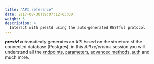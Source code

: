 ```yaml
---
title: "API reference"
date: 2017-08-30T19:07:12-03:00
weight: 3
description: >
  Interact with prestd using the auto-generated RESTful protocol
---
```


_**prestd**_ automatically generates an API based on the structure of the connected database (Postgres), in this _API reference_ session you will understand all the [endpoints](/prestd/api-reference/endpoints/), [parameters](/prestd/api-reference/parameters/), [advanced methods](/prestd/api-reference/advanced-queries/), [auth](/prestd/api-reference/auth/) and much more.
